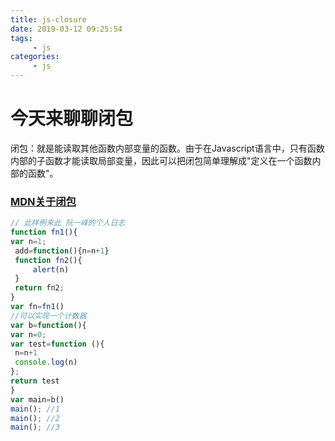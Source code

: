 ```yaml
---
title: js-closure
date: 2019-03-12 09:25:54
tags:
     - js 
categories:
     - js 
---
```


# 今天来聊聊闭包
   闭包：就是能读取其他函数内部变量的函数。由于在Javascript语言中，只有函数内部的子函数才能读取局部变量，因此可以把闭包简单理解成"定义在一个函数内部的函数"。
   ### [MDN关于闭包](https://developer.mozilla.org/zh-CN/docs/Web/JavaScript/Closures)

   ``` javascript
   // 此样例来此 阮一峰的个人日志
function fn1(){
var n=1;
    add=function(){n=n+1}
    function fn2(){
        alert(n)
    }
    return fn2;
}
var fn=fn1()
//可以实现一个计数器
var b=function(){ 
var n=0; 
var test=function (){ 
    n=n+1
    console.log(n)
};
return test
}
var main=b()
main(); //1
main(); //2
main(); //3
   ```

